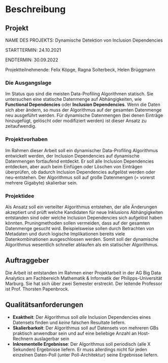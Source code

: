# Beschreibung

## Projekt

NAME DES PROJEKTS: Dynamische Detektion von Inclusion Dependencies

STARTTERMIN: 24.10.2021

ENDTERMIN: 30.09.2022

Projektteilnehmende: Felix Köpge, Ragna Solterbeck, Helen Brüggmann

### Die Ausgangslage

Im Status quo sind die meisten Data-Profiling Algorithmen statisch. Sie untersuchen eine statische Datenmenge auf Abhängigkeiten, wie __Functional Dependencies__ oder __Inclusion Dependencies__. Wenn die Daten sich aber ändern, so muss der Algorithmus auf der gesamten Datenmenge neu ausgeführt werden. Für dynamische Datenmengen (bei denen Einträge hinzugefügt, gelöscht oder modifiziert werden) ist dieser Ansatz zu zeitaufwendig.

### Projektvorhaben

Im Rahmen dieser Arbeit soll ein dynamischer Data-Profiling Algorithmus entwickelt werden, der Inclusion Dependencies auf dynamische Datenmengen fortlaufend entdeckt. Er soll alle Inclusion Dependencies entdecken, aber auch beim Einfügen oder Löschen von Einträgen überprüfen, ob dadurch Inclusion Dependencies aufgelöst werden oder neu-entstehen. Der Algorithmus soll auf große Datenmengen (= vorerst mehrere Gigabyte) skalierbar sein.

### Projektidee

Als Ansatz soll ein verteilter Algorithmus entstehen, der alle Änderungen akzeptiert und prüft welche Kandidaten für neue Inklusions Abhängigkeiten entstanden sind oder welche Inclusion Dependencies sich aufgelöst haben könnten. Pruningmethoden sollen vermeiden, dass auf der gesamten Datenmenge gesucht wird. Beispielsweise sollen durch Betrachten von Metadaten und durch logische Implikationen bereits viele Datenkombinationen ausgeschlossen werden. Somit soll der dynamische Algorithmus wesentlich schneller ablaufen als ein statischer Algorithmus.

## Auftraggeber

Die Arbeit ist entstanden im Rahmen einer Projektarbeit in der AG Big Data Analytics am Fachbereich Mathematik & Informatik der Philipps-Universität Marburg. Sie hat sich über zwei Semester erstreckt. Der leitende Professor ist Prof. Thorsten Papenbrock.

## Qualitätsanforderungen

* __Exaktheit__: Der Algorithmus soll _alle_ Inclusion Dependencies eines Datensets finden und _keine_ falschen Resultate liefern.
* __Skalierbarkeit__: Der Algorithmus soll auf Datensets von mehreren GBs praktisch anwendbar sein und auf eine beliebige Anzahl an Host-Rechnern auslagerbar sein
* __Inkrementelle Ergebnisse__: Der Algorithmus soll periodisch (alle X Sekunden) Ergebnisse liefern. Er muss allerdings nicht für jeden einzelnen Daten-Poll (unter Poll-Architektur) seine Ergebnisse liefern.

